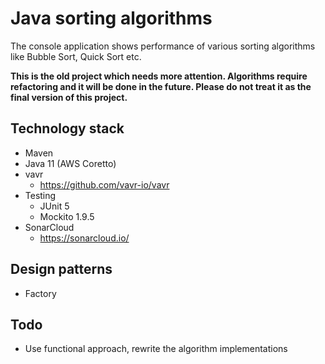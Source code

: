 # Java sorting algorithms

The console application shows performance of various sorting algorithms like Bubble Sort, Quick Sort etc.

**This is the old project which needs more attention. Algorithms require refactoring and it will be done in the future. Please do not treat
it as the final version of this project.**

## Technology stack

- Maven
- Java 11 (AWS Coretto)
- vavr
  - https://github.com/vavr-io/vavr
- Testing
  - JUnit 5
  - Mockito 1.9.5
- SonarCloud
  - https://sonarcloud.io/

## Design patterns

- Factory

## Todo

- Use functional approach, rewrite the algorithm implementations
